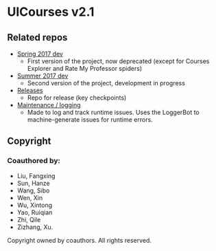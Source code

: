 # UICourses v2.1

## Related repos
- [Spring 2017 dev](https://github.com/sibowsb/courses-uievents-dev)
  - First version of the project, now deprecated (except for Courses Explorer and Rate My Professor spiders)
- [Summer 2017 dev](https://github.com/sumerinlan/uicourses_v2)
  - Second version of the project, development in progress
- [Releases](https://github.com/sibowsb/uicourses_release)
  - Repo for release (key checkpoints)
- [Maintenance / logging](https://github.com/sibowsb/uicourses-maintenance)
  - Made to log and track runtime issues. Uses the LoggerBot to machine-generate issues for runtime errors.

## Copyright
### Coauthored by:
- Liu, Fangxing
- Sun, Hanze
- Wang, Sibo
- Wen, Xin
- Wu, Xintong
- Yao, Ruiqian
- Zhi, Qile
- Zizhang, Xu.

Copyright owned by coauthors. All rights reserved.
